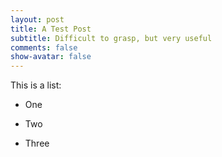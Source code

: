 ```yaml
---
layout: post
title: A Test Post
subtitle: Difficult to grasp, but very useful
comments: false
show-avatar: false
---
```


This is a list:
* One
+ Two
- Three
